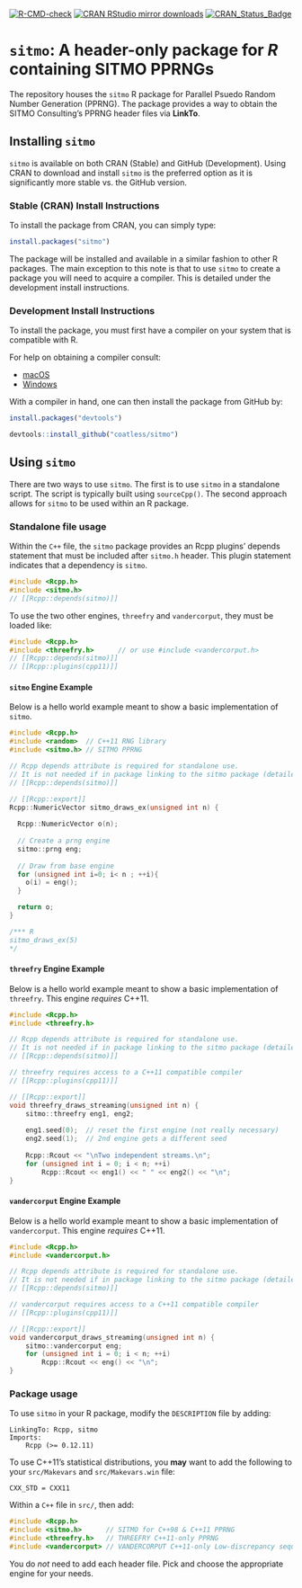 <!-- README.md is generated from README.Rmd. Please edit that file -->
<!-- badges: start -->

[![R-CMD-check](https://github.com/coatless/sitmo/workflows/R-CMD-check/badge.svg)](https://github.com/coatless/sitmo/actions)
[![CRAN RStudio mirror
downloads](https://cranlogs.r-pkg.org/badges/sitmo)](https://www.r-pkg.org/pkg/sitmo)
[![CRAN\_Status\_Badge](https://www.r-pkg.org/badges/version/sitmo)](https://cran.r-project.org/package=sitmo)
<!-- badges: end -->

# `sitmo`: A header-only package for *R* containing SITMO PPRNGs

The repository houses the `sitmo` R package for Parallel Psuedo Random
Number Generation (PPRNG). The package provides a way to obtain the
SITMO Consulting’s PPRNG header files via **LinkTo**.

## Installing `sitmo`

`sitmo` is available on both CRAN (Stable) and GitHub (Development).
Using CRAN to download and install `sitmo` is the preferred option as it
is significantly more stable vs. the GitHub version.

### Stable (CRAN) Install Instructions

To install the package from CRAN, you can simply type:

``` r
install.packages("sitmo")
```

The package will be installed and available in a similar fashion to
other R packages. The main exception to this note is that to use `sitmo`
to create a package you will need to acquire a compiler. This is
detailed under the development install instructions.

### Development Install Instructions

To install the package, you must first have a compiler on your system
that is compatible with R.

For help on obtaining a compiler consult:

-   [macOS](https://thecoatlessprofessor.com/programming/r-compiler-tools-for-rcpp-on-os-x/)
-   [Windows](https://thecoatlessprofessor.com/programming/rcpp/install-rtools-for-rcpp/)

With a compiler in hand, one can then install the package from GitHub
by:

``` r
install.packages("devtools")

devtools::install_github("coatless/sitmo")
```

## Using `sitmo`

There are two ways to use `sitmo`. The first is to use `sitmo` in a
standalone script. The script is typically built using `sourceCpp()`.
The second approach allows for `sitmo` to be used within an R package.

### Standalone file usage

Within the `C++` file, the `sitmo` package provides an Rcpp plugins’
depends statement that must be included after `sitmo.h` header. This
plugin statement indicates that a dependency is `sitmo`.

``` cpp
#include <Rcpp.h>
#include <sitmo.h> 
// [[Rcpp::depends(sitmo)]]
```

To use the two other engines, `threefry` and `vandercorput`, they must
be loaded like:

``` cpp
#include <Rcpp.h>
#include <threefry.h>      // or use #include <vandercorput.h>
// [[Rcpp::depends(sitmo)]]
// [[Rcpp::plugins(cpp11)]]
```

#### `sitmo` Engine Example

Below is a hello world example meant to show a basic implementation of
`sitmo`.

``` cpp
#include <Rcpp.h>
#include <random>  // C++11 RNG library
#include <sitmo.h> // SITMO PPRNG

// Rcpp depends attribute is required for standalone use. 
// It is not needed if in package linking to the sitmo package (detailed next).
// [[Rcpp::depends(sitmo)]]

// [[Rcpp::export]]
Rcpp::NumericVector sitmo_draws_ex(unsigned int n) {
  
  Rcpp::NumericVector o(n);
  
  // Create a prng engine
  sitmo::prng eng;
  
  // Draw from base engine
  for (unsigned int i=0; i< n ; ++i){
    o(i) = eng();  
  }

  return o;
}

/*** R
sitmo_draws_ex(5)
*/
```

#### `threefry` Engine Example

Below is a hello world example meant to show a basic implementation of
`threefry`. This engine *requires* C++11.

``` cpp
#include <Rcpp.h>
#include <threefry.h>

// Rcpp depends attribute is required for standalone use. 
// It is not needed if in package linking to the sitmo package (detailed next).
// [[Rcpp::depends(sitmo)]]

// threefry requires access to a C++11 compatible compiler
// [[Rcpp::plugins(cpp11)]]

// [[Rcpp::export]]
void threefry_draws_streaming(unsigned int n) {
    sitmo::threefry eng1, eng2; 
 
    eng1.seed(0);  // reset the first engine (not really necessary)
    eng2.seed(1);  // 2nd engine gets a different seed
 
    Rcpp::Rcout << "\nTwo independent streams.\n";
    for (unsigned int i = 0; i < n; ++i)
        Rcpp::Rcout << eng1() << " " << eng2() << "\n";
}
```

#### `vandercorput` Engine Example

Below is a hello world example meant to show a basic implementation of
`vandercorput`. This engine *requires* C++11.

``` cpp
#include <Rcpp.h>
#include <vandercorput.h>

// Rcpp depends attribute is required for standalone use. 
// It is not needed if in package linking to the sitmo package (detailed next).
// [[Rcpp::depends(sitmo)]]

// vandercorput requires access to a C++11 compatible compiler
// [[Rcpp::plugins(cpp11)]]

// [[Rcpp::export]]
void vandercorput_draws_streaming(unsigned int n) {
    sitmo::vandercorput eng;
    for (unsigned int i = 0; i < n; ++i)
        Rcpp::Rcout << eng() << "\n"; 
}
```

### Package usage

To use `sitmo` in your R package, modify the `DESCRIPTION` file by
adding:

    LinkingTo: Rcpp, sitmo
    Imports:
        Rcpp (>= 0.12.11)

To use C++11’s statistical distributions, you **may** want to add the
following to your `src/Makevars` and `src/Makevars.win` file:

    CXX_STD = CXX11

Within a `C++` file in `src/`, then add:

``` cpp
#include <Rcpp.h>
#include <sitmo.h>      // SITMO for C++98 & C++11 PPRNG
#include <threefry.h>   // THREEFRY C++11-only PPRNG
#include <vandercorput> // VANDERCORPUT C++11-only Low-discrepancy sequence
```

You do *not* need to add each header file. Pick and choose the
appropriate engine for your needs.
